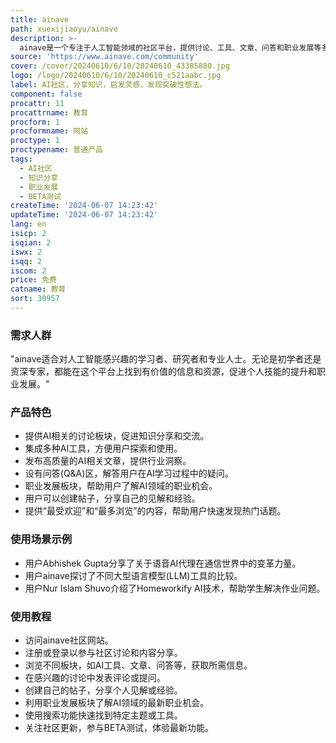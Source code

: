 ```yaml
---
title: ainave
path: xuexijiaoyu/ainave
description: >-
  ainave是一个专注于人工智能领域的社区平台，提供讨论、工具、文章、问答和职业发展等多元化内容。该平台旨在帮助用户提升AI技能，分享知识，获取灵感，并发现AI领域的突破性想法。目前处于BETA测试阶段，不断优化和更新。
source: 'https://www.ainave.com/community'
cover: /cover/20240610/6/10/20240610_43385880.jpg
logo: /logo/20240610/6/10/20240610_c521aabc.jpg
label: AI社区，分享知识，启发灵感，发现突破性想法。
component: false
procattr: 11
procattrname: 教育
procform: 1
procformname: 网站
proctype: 1
proctypename: 普通产品
tags:
  - AI社区
  - 知识分享
  - 职业发展
  - BETA测试
createTime: '2024-06-07 14:23:42'
updateTime: '2024-06-07 14:23:42'
lang: en
isicp: 2
isqian: 2
iswx: 2
isqq: 2
iscom: 2
price: 免费
catname: 教育
sort: 30957
---
```




### 需求人群
"ainave适合对人工智能感兴趣的学习者、研究者和专业人士。无论是初学者还是资深专家，都能在这个平台上找到有价值的信息和资源，促进个人技能的提升和职业发展。"

### 产品特色
* 提供AI相关的讨论板块，促进知识分享和交流。
* 集成多种AI工具，方便用户探索和使用。
* 发布高质量的AI相关文章，提供行业洞察。
* 设有问答(Q&A)区，解答用户在AI学习过程中的疑问。
* 职业发展板块，帮助用户了解AI领域的职业机会。
* 用户可以创建帖子，分享自己的见解和经验。
* 提供“最受欢迎”和“最多浏览”的内容，帮助用户快速发现热门话题。

### 使用场景示例
* 用户Abhishek Gupta分享了关于语音AI代理在通信世界中的变革力量。
* 用户ainave探讨了不同大型语言模型(LLM)工具的比较。
* 用户Nur Islam Shuvo介绍了Homeworkify AI技术，帮助学生解决作业问题。

### 使用教程
* 访问ainave社区网站。
* 注册或登录以参与社区讨论和内容分享。
* 浏览不同板块，如AI工具、文章、问答等，获取所需信息。
* 在感兴趣的讨论中发表评论或提问。
* 创建自己的帖子，分享个人见解或经验。
* 利用职业发展板块了解AI领域的最新职业机会。
* 使用搜索功能快速找到特定主题或工具。
* 关注社区更新，参与BETA测试，体验最新功能。

  
